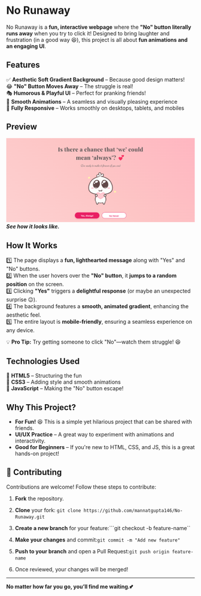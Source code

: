 # No Runaway  

No Runaway is a **fun, interactive webpage** where the **"No" button literally runs away** when you try to click it! Designed to bring laughter and frustration (in a good way 😆), this project is all about **fun animations and an engaging UI**.  


## Features  

✅ **Aesthetic Soft Gradient Background** – Because good design matters!  
😂 **"No" Button Moves Away** – The struggle is real!  
🎭 **Humorous & Playful UI** – Perfect for pranking friends!  
🎨 **Smooth Animations** – A seamless and visually pleasing experience  
📱 **Fully Responsive** – Works smoothly on desktops, tablets, and mobiles  

## Preview  

![No Runaway Preview](screenshot.png)  
***See how it looks like.***

## How It Works  

1️⃣ The page displays a **fun, lighthearted message** along with "Yes" and "No" buttons.  
2️⃣ When the user hovers over the **"No" button**, it **jumps to a random position** on the screen.  
3️⃣ Clicking **"Yes"** triggers a **delightful response** (or maybe an unexpected surprise 😉).  
4️⃣ The background features a **smooth, animated gradient**, enhancing the aesthetic feel.  
5️⃣ The entire layout is **mobile-friendly**, ensuring a seamless experience on any device.  

💡 **Pro Tip:** Try getting someone to click "No"—watch them struggle! 😆  


## Technologies Used  

🔹 **HTML5** – Structuring the fun  
🔹 **CSS3** – Adding style and smooth animations  
🔹 **JavaScript** – Making the "No" button escape!   

## Why This Project?  

- **For Fun!** 😆 This is a simple yet hilarious project that can be shared with friends.  
- **UI/UX Practice** – A great way to experiment with animations and interactivity.  
- **Good for Beginners** – If you're new to HTML, CSS, and JS, this is a great hands-on project!  

## 🤝 Contributing

Contributions are welcome! Follow these steps to contribute:

1. **Fork** the repository.  

2. **Clone** your fork: ```git clone https://github.com/mannatgupta146/No-Runaway.git```

3. **Create a new branch** for your feature:```git checkout -b feature-name``

4. **Make your changes** and commit:```git commit -m "Add new feature"```

5. **Push to your branch** and open a Pull Request:```git push origin feature-name```

6. Once reviewed, your changes will be merged!

---

**No matter how far you go, you’ll find me waiting.💕**
